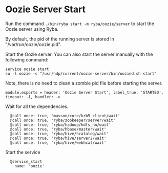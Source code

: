 
# Oozie Server Start

Run the command `./bin/ryba start -m ryba/oozie/server` to start the Oozie
server using Ryba.

By default, the pid of the running server is stored in
"/var/run/oozie/oozie.pid".

Start the Oozie server. You can also start the server manually with the
following command:

```
service oozie start
su -l oozie -c "/usr/hdp/current/oozie-server/bin/oozied.sh start"
```

Note, there is no need to clean a zombie pid file before starting the server.

    module.exports = header: 'Oozie Server Start', label_true: 'STARTED', timeout: -1, handler: ->

Wait for all the dependencies.

      @call once: true, 'masson/core/krb5_client/wait'
      @call once: true, 'ryba/zookeeper/server/wait'
      @call once: true, 'ryba/hadoop/hdfs_nn/wait'
      @call once: true, 'ryba/hbase/master/wait'
      @call once: true, 'ryba/hive/hcatalog/wait'
      @call once: true, 'ryba/hive/server2/wait'
      @call once: true, 'ryba/hive/webhcat/wait'

Start the service

      @service_start
        name: 'oozie'
